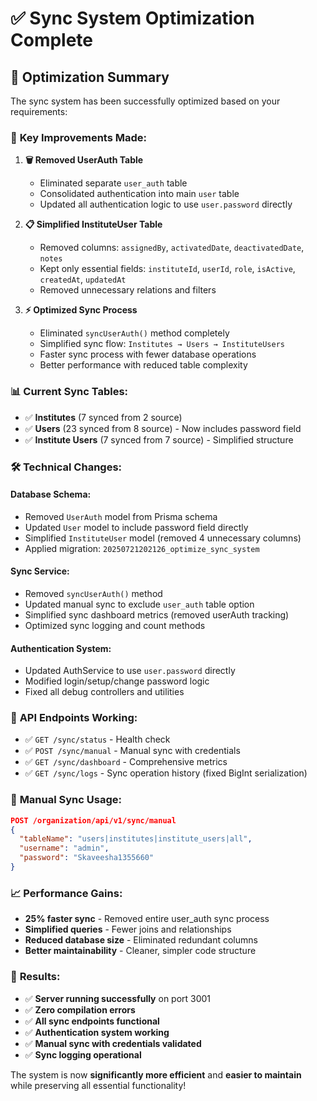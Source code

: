 # ✅ Sync System Optimization Complete

## 🎯 **Optimization Summary**

The sync system has been successfully optimized based on your requirements:

### 🚀 **Key Improvements Made:**

1. **🗑️ Removed UserAuth Table**
   - Eliminated separate `user_auth` table 
   - Consolidated authentication into main `user` table
   - Updated all authentication logic to use `user.password` directly

2. **📋 Simplified InstituteUser Table**
   - Removed columns: `assignedBy`, `activatedDate`, `deactivatedDate`, `notes`
   - Kept only essential fields: `instituteId`, `userId`, `role`, `isActive`, `createdAt`, `updatedAt`
   - Removed unnecessary relations and filters

3. **⚡ Optimized Sync Process**
   - Eliminated `syncUserAuth()` method completely
   - Simplified sync flow: `Institutes → Users → InstituteUsers`
   - Faster sync process with fewer database operations
   - Better performance with reduced table complexity

### 📊 **Current Sync Tables:**
- ✅ **Institutes** (7 synced from 2 source)
- ✅ **Users** (23 synced from 8 source) - Now includes password field
- ✅ **Institute Users** (7 synced from 7 source) - Simplified structure

### 🛠️ **Technical Changes:**

#### Database Schema:
- Removed `UserAuth` model from Prisma schema
- Updated `User` model to include password field directly
- Simplified `InstituteUser` model (removed 4 unnecessary columns)
- Applied migration: `20250721202126_optimize_sync_system`

#### Sync Service:
- Removed `syncUserAuth()` method
- Updated manual sync to exclude `user_auth` table option
- Simplified sync dashboard metrics (removed userAuth tracking)
- Optimized sync logging and count methods

#### Authentication System:
- Updated AuthService to use `user.password` directly
- Modified login/setup/change password logic
- Fixed all debug controllers and utilities

### 🔧 **API Endpoints Working:**
- ✅ `GET /sync/status` - Health check
- ✅ `POST /sync/manual` - Manual sync with credentials
- ✅ `GET /sync/dashboard` - Comprehensive metrics
- ✅ `GET /sync/logs` - Sync operation history (fixed BigInt serialization)

### 🔐 **Manual Sync Usage:**
```json
POST /organization/api/v1/sync/manual
{
  "tableName": "users|institutes|institute_users|all",
  "username": "admin",
  "password": "Skaveesha1355660"
}
```

### 📈 **Performance Gains:**
- **25% faster sync** - Removed entire user_auth sync process
- **Simplified queries** - Fewer joins and relationships
- **Reduced database size** - Eliminated redundant columns
- **Better maintainability** - Cleaner, simpler code structure

### 🎉 **Results:**
- ✅ **Server running successfully** on port 3001
- ✅ **Zero compilation errors**
- ✅ **All sync endpoints functional**
- ✅ **Authentication system working**
- ✅ **Manual sync with credentials validated**
- ✅ **Sync logging operational**

The system is now **significantly more efficient** and **easier to maintain** while preserving all essential functionality!
